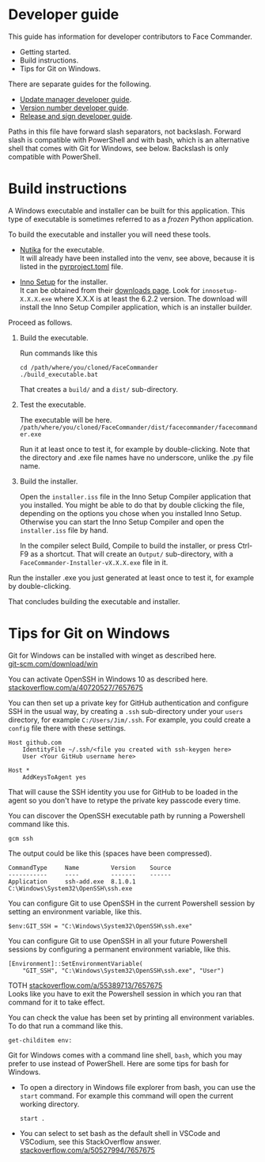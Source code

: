 # Developer guide

This guide has information for developer contributors to Face Commander.

- Getting started.
- Build instructions.
- Tips for Git on Windows.

There are separate guides for the following.

- [Update manager developer guide](UpdateManagerDeveloperGuide.md).
- [Version number developer guide](VersionNumberDeveloperGuide.md).
- [Release and sign developer guide](ReleaseAndSignDeveloperGuide.md).

Paths in this file have forward slash separators, not backslash. Forward slash
is compatible with PowerShell and with bash, which is an alternative shell that
comes with Git for Windows, see below. Backslash is only compatible with
PowerShell.


# Build instructions

A Windows executable and installer can be built for this application. This type
of executable is sometimes referred to as a _frozen_ Python application.

To build the executable and installer you will need these tools.

- [Nutika](https://nutika.ent/) for the executable.  
  It will already have been installed into the venv, see above, because it is
  listed in the [pyrproject.toml](pyrproject.toml) file.

- [Inno Setup](https://jrsoftware.org/isinfo.php) for the installer.  
  It can be obtained from their
  [downloads page](https://jrsoftware.org/isdl.php#stable). Look for
  `innosetup-X.X.X.exe` where X.X.X is at least the 6.2.2 version. The
  download will install the Inno Setup Compiler application, which is an
  installer builder.

Proceed as follows.

1.  Build the executable.

    Run commands like this

        cd /path/where/you/cloned/FaceCommander
        ./build_executable.bat

    That creates a `build/` and a `dist/` sub-directory.

2.  Test the executable.

    The executable will be here.
    `/path/where/you/cloned/FaceCommander/dist/facecommander/facecommander.exe`

    Run it at least once to test it, for example by double-clicking. Note that
    the directory and .exe file names have no underscore, unlike the .py file
    name.

3.  Build the installer.

    Open the `installer.iss` file in the Inno Setup Compiler application that
    you installed. You might be able to do that by double clicking the file,
    depending on the options you chose when you installed Inno Setup. Otherwise
    you can start the Inno Setup Compiler and open the `installer.iss` file by
    hand.

    In the compiler select Build, Compile to build the installer, or press
    Ctrl-F9 as a shortcut. That will create an `Output/` sub-directory, with a
    `FaceCommander-Installer-vX.X.X.exe` file in it.

Run the installer .exe you just generated at least once to test it, for example
by double-clicking.

That concludes building the executable and installer.

# Tips for Git on Windows

Git for Windows can be installed with winget as described here.  
[git-scm.com/download/win](https://git-scm.com/download/win)

You can activate OpenSSH in Windows 10 as described here.  
[stackoverflow.com/a/40720527/7657675](https://stackoverflow.com/a/40720527/7657675)

You can then set up a private key for GitHub authentication and configure SSH in
the usual way, by creating a `.ssh` sub-directory under your `users` directory,
for example `C:/Users/Jim/.ssh`. For example, you could create a `config` file
there with these settings.

    Host github.com
        IdentityFile ~/.ssh/<file you created with ssh-keygen here>
        User <Your GitHub username here>

    Host *
        AddKeysToAgent yes

That will cause the SSH identity you use for GitHub to be loaded in the agent so
you don't have to retype the private key passcode every time.

You can discover the OpenSSH executable path by running a Powershell command
like this.

    gcm ssh

The output could be like this (spaces have been compressed).

    CommandType     Name         Version    Source
    -----------     ----         -------    ------
    Application     ssh-add.exe  8.1.0.1    C:\Windows\System32\OpenSSH\ssh.exe

You can configure Git to use OpenSSH in the current Powershell session by
setting an environment variable, like this.

    $env:GIT_SSH = "C:\Windows\System32\OpenSSH\ssh.exe"

You can configure Git to use OpenSSH in all your future Powershell sessions by
configuring a permanent environment variable, like this.

    [Environment]::SetEnvironmentVariable(
        "GIT_SSH", "C:\Windows\System32\OpenSSH\ssh.exe", "User")

TOTH [stackoverflow.com/a/55389713/7657675](https://stackoverflow.com/a/55389713/7657675)  
Looks like you have to exit the Powershell session in which you ran that
command for it to take effect.

You can check the value has been set by printing all environment variables. To
do that run a command like this.

    get-childitem env:

Git for Windows comes with a command line shell, `bash`, which you may prefer to
use instead of PowerShell. Here are some tips for bash for Windows.

- To open a directory in Windows file explorer from bash, you can use the
  `start` command. For example this command will open the current working
  directory.

      start .

- You can select to set bash as the default shell in VSCode and VSCodium, see
  this StackOverflow answer.  
  [stackoverflow.com/a/50527994/7657675](https://stackoverflow.com/a/50527994/7657675)
